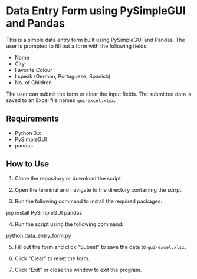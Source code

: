 # Data Entry Form using PySimpleGUI and Pandas

This is a simple data entry form built using PySimpleGUI and Pandas. The user is prompted to fill out a form with the following fields:

- Name
- City
- Favorite Colour
- I speak (German, Portuguese, Spanish)
- No. of Children

The user can submit the form or clear the input fields. The submitted data is saved to an Excel file named `gui-excel.xlsx`.

## Requirements

- Python 3.x
- PySimpleGUI
- pandas

## How to Use

1. Clone the repository or download the script.

2. Open the terminal and navigate to the directory containing the script.

3. Run the following command to install the required packages:

pip install PySimpleGUI pandas

4. Run the script using the following command:

python data_entry_form.py

5. Fill out the form and click "Submit" to save the data to `gui-excel.xlsx`.

6. Click "Clear" to reset the form.

7. Click "Exit" or close the window to exit the program.


